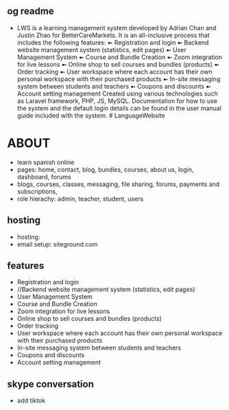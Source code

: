 ## og readme

- LWS is a learning management system developed by Adrian Chan and Justin Zhao for BetterCareMarkets. It is an all-inclusive process that includes the following features: ➼ Registration and login ➼ Backend website management system (statistics, edit pages) ➼ User Management System ➼ Course and Bundle Creation ➼ Zoom integration for live lessons ➼ Online shop to sell courses and bundles (products) ➼ Order tracking ➼ User workspace where each account has their own personal workspace with their purchased products ➼ In-site messaging system between students and teachers ➼ Coupons and discounts ➼ Account setting management Created using various technologies such as Laravel framework, PHP, JS, MySQL. Documentation for how to use the system and the default login details can be found in the user manual guide included with the system. # LanguageWebsite

# ABOUT

- learn spanish online
- pages: home, contact, blog, bundles, courses, about us, login, dashboard, forums
- blogs, courses, classes, messaging, file sharing, forums, payments and subscriptions,
- role hierachy: admin, teacher, student, users

## hosting

- hosting:
- email setup: siteground.com

## features

- Registration and login
- //Backend website management system (statistics, edit pages)
- User Management System
- Course and Bundle Creation
- Zoom integration for live lessons
- Online shop to sell courses and bundles (products)
- Order tracking
- User workspace where each account has their own personal workspace with their purchased products
- In-site messaging system between students and teachers
- Coupons and discounts
- Account setting management

## skype conversation

- add tiktok
